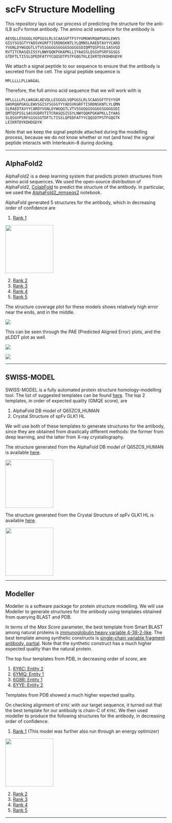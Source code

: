 # scFv Structure Modelling
This repository lays out our process of predicting the structure for the anti-IL8 scFv format antibody. The amino acid sequence for the antibody is

```
AEVQLLESGGGLVQPGGSLRLSCAASGFTFSYYGMGWVRQAPGKGLEWVS
GISYSGSGTYYADSVKGRFTISRDNSKNTLYLQMNSLRAEDTAVYYCARD
YVGNLDYWGQGTLVTVSSGGGGSGGGGSGGGGSDIQMTQSPSSLSASVGD
RVTITCRASQSISSYLNWYQQKPGKAPKLLIYAASSLQSGVPSRFSGSGS
GTDFTLTISSLQPEDFATYYCQQSDTPSTFGQGTKLEIKRTDYKDHDGDYK
```

We attach a signal peptide to our sequence to ensure that the antibody is secreted from the cell. The signal peptide sequence is

```
MPLLLLLPLLWAGAL
```

Therefore, the full amino acid sequence that we will work with is

```
MPLLLLLPLLWAGALAEVQLLESGGGLVQPGGSLRLSCAASGFTFSYYGM
GWVRQAPGKGLEWVSGISYSGSGTYYADSVKGRFTISRDNSKNTLYLQMN
SLRAEDTAVYYCARDYVGNLDYWGQGTLVTVSSGGGGSGGGGSGGGGSDI
QMTQSPSSLSASVGDRVTITCRASQSISSYLNWYQQKPGKAPKLLIYAAS
SLQSGVPSRFSGSGSGTDFTLTISSLQPEDFATYYCQQSDTPSTFGQGTK
LEIKRTDYKDHDGDYK
```

Note that we keep the signal peptide attached during the modelling process, because we do not know whether or not (and how) the signal peptide interacts with Interleukin-8 during docking.

---
## AlphaFold2
AlphaFold2 is a deep learning system that predicts protein structures from amino acid sequences. We used the open-source distribution of AlphaFold2, [ColabFold](https://github.com/sokrypton/ColabFold) to predict the structure of the antibody. In particular, we used the [AlphaFold2_mmseqs2](https://colab.research.google.com/github/sokrypton/ColabFold/blob/main/AlphaFold2.ipynb) notebook.

AlphaFold generated 5 structures for the antibody, which in decreasing order of confidence are 

1. [Rank 1](https://github.com/iGEMIISc/scFv-Modelling/blob/main/(WITH%20SIGNAL%20PEPTIDE)%20scFvStructurePrediction_44a20_0%20alphafold%20(colabfold)%20latest%20version/scFvStructurePrediction_4f267_unrelaxed_rank_001_alphafold2_ptm_model_3_seed_000.pdb)

<img src="https://github.com/iGEMIISc/scFv-Modelling/blob/main/(WITH%20SIGNAL%20PEPTIDE)%20scFvStructurePrediction_44a20_0%20alphafold%20(colabfold)%20latest%20version/SCFVSTRUCTUREPREDICTION_4F267_UNRELAXED_RANK_001_ALPHAFOLD2_PTM_MODEL_3_SEED_000.PDB.png"  width="150" height="150">

2. [Rank 2](https://github.com/iGEMIISc/scFv-Modelling/blob/main/(WITH%20SIGNAL%20PEPTIDE)%20scFvStructurePrediction_44a20_0%20alphafold%20(colabfold)%20latest%20version/scFvStructurePrediction_4f267_unrelaxed_rank_002_alphafold2_ptm_model_4_seed_000.pdb)
3. [Rank 3](https://github.com/iGEMIISc/scFv-Modelling/blob/main/(WITH%20SIGNAL%20PEPTIDE)%20scFvStructurePrediction_44a20_0%20alphafold%20(colabfold)%20latest%20version/scFvStructurePrediction_4f267_unrelaxed_rank_003_alphafold2_ptm_model_5_seed_000.pdb)
4. [Rank 4](https://github.com/iGEMIISc/scFv-Modelling/blob/main/(WITH%20SIGNAL%20PEPTIDE)%20scFvStructurePrediction_44a20_0%20alphafold%20(colabfold)%20latest%20version/scFvStructurePrediction_4f267_unrelaxed_rank_004_alphafold2_ptm_model_1_seed_000.pdb)
5. [Rank 5](https://github.com/iGEMIISc/scFv-Modelling/blob/main/(WITH%20SIGNAL%20PEPTIDE)%20scFvStructurePrediction_44a20_0%20alphafold%20(colabfold)%20latest%20version/scFvStructurePrediction_4f267_unrelaxed_rank_005_alphafold2_ptm_model_2_seed_000.pdb)

The structure coverage plot for these models shows relatively high error near the ends, and in the middle. 

![](https://raw.githubusercontent.com/iGEMIISc/scFv-Modelling/main/(WITH%20SIGNAL%20PEPTIDE)%20scFvStructurePrediction_44a20_0%20alphafold%20(colabfold)%20latest%20version/scFvStructurePrediction_4f267_coverage.png)

This can be seen through the PAE (Predicted Aligned Error) plots, and the pLDDT plot as well.

![](https://raw.githubusercontent.com/iGEMIISc/scFv-Modelling/main/(WITH%20SIGNAL%20PEPTIDE)%20scFvStructurePrediction_44a20_0%20alphafold%20(colabfold)%20latest%20version/scFvStructurePrediction_4f267_pae.png)

![](https://raw.githubusercontent.com/iGEMIISc/scFv-Modelling/main/(WITH%20SIGNAL%20PEPTIDE)%20scFvStructurePrediction_44a20_0%20alphafold%20(colabfold)%20latest%20version/scFvStructurePrediction_4f267_plddt.png)

---
## SWISS-MODEL
SWISS-MODEL is a fully automated protein structure homology-modelling tool. The list of suggested templates can be found [here](https://github.com/iGEMIISc/scFv-Modelling/blob/main/(WITH%20SIGNAL%20PEPTIDE)%20swissmodel/scFv_Structure_Prediction/templates.txt). The top 2 templates, in order of expected quality (GMQE score), are

1. AlphaFold DB model of Q65ZC9_HUMAN
2. Crystal Structure of spFv GLK1 HL

We will use both of these templates to generate structures for the antibody, since they are obtained from drastically different methods: the former from deep learning, and the latter from X-ray crystallography.

The structure generated from the AlphaFold DB model of Q65ZC9_HUMAN is available [here](https://github.com/iGEMIISc/scFv-Modelling/blob/main/(WITH%20SIGNAL%20PEPTIDE)%20swissmodel/scFv_Structure_Prediction/models/01/model.pdb). 

<img src="https://raw.githubusercontent.com/iGEMIISc/scFv-Modelling/main/(WITH%20SIGNAL%20PEPTIDE)%20swissmodel/scFv_Structure_Prediction/models/01/01.png"  width="150" height="150">

The structure generated from the Crystal Structure of spFv GLK1 HL is available [here](https://github.com/iGEMIISc/scFv-Modelling/blob/main/(WITH%20SIGNAL%20PEPTIDE)%20swissmodel/scFv_Structure_Prediction/models/02/model.pdb).

<img src="https://raw.githubusercontent.com/iGEMIISc/scFv-Modelling/main/(WITH%20SIGNAL%20PEPTIDE)%20swissmodel/scFv_Structure_Prediction/models/02/02.png"  width="150" height="150">

---
## Modeller 
Modeller is a software package for protein structure modelling. We will use Modeller to generate structures for the antibody using templates obtained from querying BLAST and PDB. 

In terms of the _Max Score_ parameter, the best template from Smart BLAST among natural proteins is [immunoglobulin heavy variable 4-38-2-like](https://www.ncbi.nlm.nih.gov/protein/XP_011544500.1?report=genbank&log$=protalign&blast_rank=1&RID=5BXFUSF5011). The best template among synthetic constructs is [single-chain variable fragment antibody, partial](https://www.ncbi.nlm.nih.gov/protein/QNB92943.1?report=genbank&log$=protalign&blast_rank=4&RID=5BXFUSF5011). Note that the synthetic construct has a much higher expected quality than the natural protein.

The top four templates from PDB, in decreasing order of _score_, are

1. [6Y6C: Entity 2](https://www.rcsb.org/structure/6Y6C#entity-2)
2. [6YMQ: Entity 1](https://www.rcsb.org/structure/6YMQ#entity-1)
3. [6G8R: Entity 1](https://www.rcsb.org/structure/6G8R#entity-1)
4. [6YYE: Entity 2](https://www.rcsb.org/structure/6YYE#entity-2)

Templates from PDB showed a much higher expected quality. 

On checking alignment of `6Y6C` with our target sequence, it turned out that the best template for our antibody is chain-C of `6Y6C`. We then used modeller to produce the following structures for the antibody, in decreasing order of confidence.

1. [Rank 1](https://github.com/iGEMIISc/scFv-Modelling/blob/main/modeller/TvLDH.B99990001.pdb) (This model was further also run through an energy optimizer) 

<img src="https://raw.githubusercontent.com/iGEMIISc/scFv-Modelling/main/modeller/TVLDH.B99990001.PDB.png"  width="150" height="150">

2. [Rank 2](https://github.com/iGEMIISc/scFv-Modelling/blob/main/modeller/TvLDH.B99990002.pdb)
3. [Rank 3](https://github.com/iGEMIISc/scFv-Modelling/blob/main/modeller/TvLDH.B99990003.pdb)
4. [Rank 4](https://github.com/iGEMIISc/scFv-Modelling/blob/main/modeller/TvLDH.B99990004.pdb)
5. [Rank 5](https://github.com/iGEMIISc/scFv-Modelling/blob/main/modeller/TvLDH.B99990005.pdb)

---
